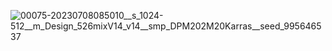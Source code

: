 ![00075-20230708085010__s_1024-512__m_Design_526mixV14_v14__smp_DPM202M20Karras__seed_995646537](https://github.com/Killinger-Industries/.github/assets/61225/78cbbfdc-3595-4c75-8754-a82e7a32e152)

